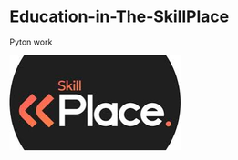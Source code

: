 # Education-in-The-SkillPlace
Pyton work

<img src="https://github.com/SirWiliam/Picture/blob/main/%D0%B7%D0%B0%D0%B3%D1%80%D1%83%D0%B7%D0%BA%D0%B0.jpg" alt="The Unlimited" width=300>
